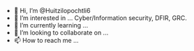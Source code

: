 - 👋 Hi, I’m @Huitzilopochtli6
- 👀 I’m interested in ... Cyber/Information security, DFIR, GRC.
- 🌱 I’m currently learning ...
- 💞️ I’m looking to collaborate on ...
- 📫 How to reach me ...

<!---
Huitzilopochtli6/Huitzilopochtli6 is a ✨ special ✨ repository because its `README.md` (this file) appears on your GitHub profile.
You can click the Preview link to take a look at your changes.
--->

